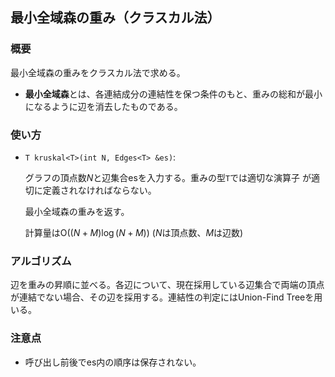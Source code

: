 ## 最小全域森の重み（クラスカル法）

### 概要

最小全域森の重みをクラスカル法で求める。

- **最小全域森**とは、各連結成分の連結性を保つ条件のもと、重みの総和が最小になるように辺を消去したものである。

### 使い方

- `T kruskal<T>(int N, Edges<T> &es)`:

  グラフの頂点数$N$と辺集合$\mathrm{es}$を入力する。重みの型`T`では適切な演算子 <!-- 変更される可能性があるため曖昧にしました。調査時は lt と += でした。 --> が適切に定義されなければならない。
  
  最小全域森の重みを返す。

  計算量は$\mathrm{O}((N+M) \log (N+M))$ ($N$は頂点数、$M$は辺数)

### アルゴリズム

辺を重みの昇順に並べる。各辺について、現在採用している辺集合で両端の頂点が連結でない場合、その辺を採用する。連結性の判定にはUnion-Find Treeを用いる。

### 注意点

- 呼び出し前後で$\mathrm{es}$内の順序は保存されない。
